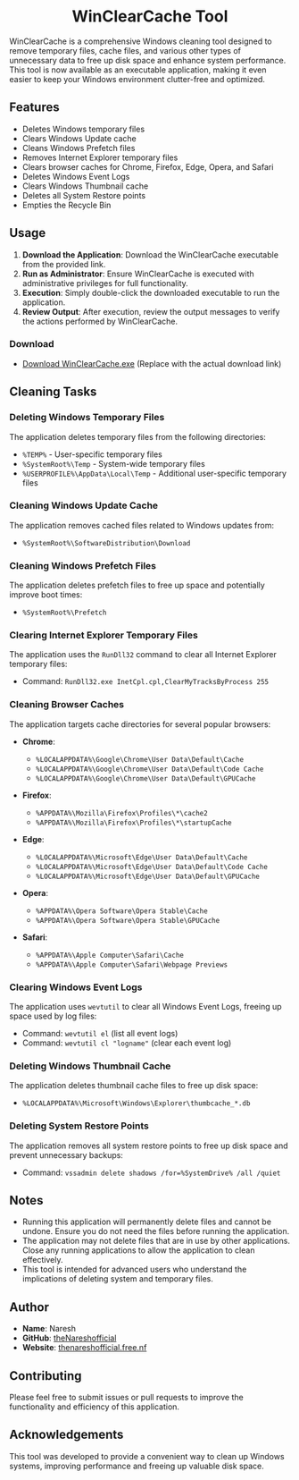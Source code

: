 <h1 align="center"> WinClearCache Tool </h1>

WinClearCache is a comprehensive Windows cleaning tool designed to remove temporary files, cache files, and various other types of unnecessary data to free up disk space and enhance system performance. This tool is now available as an executable application, making it even easier to keep your Windows environment clutter-free and optimized.

## Features

- Deletes Windows temporary files
- Clears Windows Update cache
- Cleans Windows Prefetch files
- Removes Internet Explorer temporary files
- Clears browser caches for Chrome, Firefox, Edge, Opera, and Safari
- Deletes Windows Event Logs
- Clears Windows Thumbnail cache
- Deletes all System Restore points
- Empties the Recycle Bin

## Usage

1. **Download the Application**: Download the WinClearCache executable from the provided link.
2. **Run as Administrator**: Ensure WinClearCache is executed with administrative privileges for full functionality.
3. **Execution**: Simply double-click the downloaded executable to run the application.
4. **Review Output**: After execution, review the output messages to verify the actions performed by WinClearCache.

### Download

- [Download WinClearCache.exe](https://github.com/theNareshofficial/WinClearCache/blob/main/WinClearCache.exe) (Replace with the actual download link)

## Cleaning Tasks

### Deleting Windows Temporary Files

The application deletes temporary files from the following directories:

- `%TEMP%` - User-specific temporary files
- `%SystemRoot%\Temp` - System-wide temporary files
- `%USERPROFILE%\AppData\Local\Temp` - Additional user-specific temporary files

### Cleaning Windows Update Cache

The application removes cached files related to Windows updates from:

- `%SystemRoot%\SoftwareDistribution\Download`

### Cleaning Windows Prefetch Files

The application deletes prefetch files to free up space and potentially improve boot times:

- `%SystemRoot%\Prefetch`

### Clearing Internet Explorer Temporary Files

The application uses the `RunDll32` command to clear all Internet Explorer temporary files:

- Command: `RunDll32.exe InetCpl.cpl,ClearMyTracksByProcess 255`

### Cleaning Browser Caches

The application targets cache directories for several popular browsers:

- **Chrome**:
  - `%LOCALAPPDATA%\Google\Chrome\User Data\Default\Cache`
  - `%LOCALAPPDATA%\Google\Chrome\User Data\Default\Code Cache`
  - `%LOCALAPPDATA%\Google\Chrome\User Data\Default\GPUCache`

- **Firefox**:
  - `%APPDATA%\Mozilla\Firefox\Profiles\*\cache2`
  - `%APPDATA%\Mozilla\Firefox\Profiles\*\startupCache`

- **Edge**:
  - `%LOCALAPPDATA%\Microsoft\Edge\User Data\Default\Cache`
  - `%LOCALAPPDATA%\Microsoft\Edge\User Data\Default\Code Cache`
  - `%LOCALAPPDATA%\Microsoft\Edge\User Data\Default\GPUCache`

- **Opera**:
  - `%APPDATA%\Opera Software\Opera Stable\Cache`
  - `%APPDATA%\Opera Software\Opera Stable\GPUCache`

- **Safari**:
  - `%APPDATA%\Apple Computer\Safari\Cache`
  - `%APPDATA%\Apple Computer\Safari\Webpage Previews`

### Clearing Windows Event Logs

The application uses `wevtutil` to clear all Windows Event Logs, freeing up space used by log files:

- Command: `wevtutil el` (list all event logs)
- Command: `wevtutil cl "logname"` (clear each event log)

### Deleting Windows Thumbnail Cache

The application deletes thumbnail cache files to free up disk space:

- `%LOCALAPPDATA%\Microsoft\Windows\Explorer\thumbcache_*.db`

### Deleting System Restore Points

The application removes all system restore points to free up disk space and prevent unnecessary backups:

- Command: `vssadmin delete shadows /for=%SystemDrive% /all /quiet`

## Notes

- Running this application will permanently delete files and cannot be undone. Ensure you do not need the files before running the application.
- The application may not delete files that are in use by other applications. Close any running applications to allow the application to clean effectively.
- This tool is intended for advanced users who understand the implications of deleting system and temporary files.

## Author

- **Name**: Naresh
- **GitHub**: [theNareshofficial](https://github.com/theNareshofficial)
- **Website**: [thenareshofficial.free.nf](http://thenareshofficial.free.nf/)

## Contributing

Please feel free to submit issues or pull requests to improve the functionality and efficiency of this application.

## Acknowledgements

This tool was developed to provide a convenient way to clean up Windows systems, improving performance and freeing up valuable disk space.
